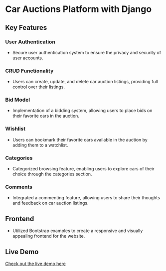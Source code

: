 # Car Auctions Platform with Django

## Key Features

### User Authentication

- Secure user authentication system to ensure the privacy and security of user accounts.

### CRUD Functionality

- Users can create, update, and delete car auction listings, providing full control over their listings.

### Bid Model

- Implementation of a bidding system, allowing users to place bids on their favorite cars in the auction.

### Wishlist

- Users can bookmark their favorite cars available in the auction by adding them to a watchlist.

### Categories

- Categorized browsing feature, enabling users to explore cars of their choice through the categories section.

### Comments

- Integrated a commenting feature, allowing users to share their thoughts and feedback on car auction listings.

## Frontend

- Utilized Bootstrap examples to create a responsive and visually appealing frontend for the website.

## Live Demo

[Check out the live demo here](https://lnkd.in/gDE5cccb)


